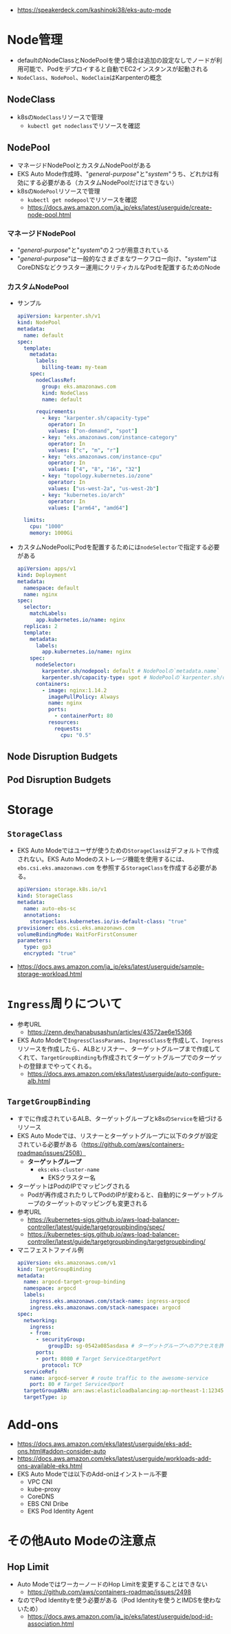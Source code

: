 - https://speakerdeck.com/kashinoki38/eks-auto-mode

# Node管理
- defaultのNodeClassとNodePoolを使う場合は追加の設定なしでノードが利用可能で、Podをデプロイすると自動でEC2インスタンスが起動される
- `NodeClass`、`NodePool`、`NodeClaim`はKarpenterの概念

## NodeClass
- k8sの`NodeClass`リソースで管理
  - `kubectl get nodeclass`でリソースを確認

## NodePool
- マネージドNodePoolとカスタムNodePoolがある
- EKS Auto Mode作成時、"*general-purpose*"と"*system*"うち、どれかは有効にする必要がある（カスタムNodePoolだけはできない）
- k8sの`NodePool`リソースで管理
  - `kubectl get nodepool`でリソースを確認
  - https://docs.aws.amazon.com/ja_jp/eks/latest/userguide/create-node-pool.html

### マネージドNodePool
- "*general-purpose*"と"*system*"の２つが用意されている
- "*general-purpose*"は一般的なさまざまなワークフロー向け、"*system*"はCoreDNSなどクラスター運用にクリティカルなPodを配置するためのNode

### カスタムNodePool
- サンプル  
  ```yaml
  apiVersion: karpenter.sh/v1
  kind: NodePool
  metadata:
    name: default
  spec:
    template:
      metadata:
        labels:
          billing-team: my-team
      spec:
        nodeClassRef:
          group: eks.amazonaws.com
          kind: NodeClass
          name: default

        requirements:
          - key: "karpenter.sh/capacity-type"
            operator: In
            values: ["on-demand", "spot"]
          - key: "eks.amazonaws.com/instance-category"
            operator: In
            values: ["c", "m", "r"]
          - key: "eks.amazonaws.com/instance-cpu"
            operator: In
            values: ["4", "8", "16", "32"]
          - key: "topology.kubernetes.io/zone"
            operator: In
            values: ["us-west-2a", "us-west-2b"]
          - key: "kubernetes.io/arch"
            operator: In
            values: ["arm64", "amd64"]

    limits:
      cpu: "1000"
      memory: 1000Gi
  ```
- カスタムNodePoolにPodを配置するためには`nodeSelector`で指定する必要がある  
  ```yaml
  apiVersion: apps/v1
  kind: Deployment
  metadata:
    namespace: default
    name: nginx
  spec:
    selector:
      matchLabels:
        app.kubernetes.io/name: nginx
    replicas: 2
    template:
      metadata:
        labels:
          app.kubernetes.io/name: nginx
      spec:
        nodeSelector:
          karpenter.sh/nodepool: default # NodePoolの`metadata.name`
          karpenter.sh/capacity-type: spot # NodePoolの`karpenter.sh/capacity-type`を指定
        containers:
          - image: nginx:1.14.2
            imagePullPolicy: Always
            name: nginx
            ports:
              - containerPort: 80
            resources:
              requests:
                cpu: "0.5"
  ```

## Node Disruption Budgets


## Pod Disruption Budgets


# Storage
## `StorageClass`
- EKS Auto Modeではユーザが使うための`StorageClass`はデフォルトで作成されない。EKS Auto Modeのストレージ機能を使用するには、`ebs.csi.eks.amazonaws.com` を参照する`StorageClass`を作成する必要がある。  
  ```yaml
  apiVersion: storage.k8s.io/v1
  kind: StorageClass
  metadata:
    name: auto-ebs-sc
    annotations:
      storageclass.kubernetes.io/is-default-class: "true"
  provisioner: ebs.csi.eks.amazonaws.com
  volumeBindingMode: WaitForFirstConsumer
  parameters:
    type: gp3
    encrypted: "true"
  ```
- https://docs.aws.amazon.com/ja_jp/eks/latest/userguide/sample-storage-workload.html

# `Ingress`周りについて
- 参考URL
  - https://zenn.dev/hanabusashun/articles/43572ae6e15366
- EKS Auto Modeで`IngressClassParams`、`IngressClass`を作成して、`Ingress`リソースを作成したら、ALBとリスナー、ターゲットグループまで作成してくれて、`TargetGroupBinding`も作成されてターゲットグループでのターゲットの登録までやってくれる。
  - https://docs.aws.amazon.com/eks/latest/userguide/auto-configure-alb.html

## `TargetGroupBinding`
- すでに作成されているALB、ターゲットグループとk8sの`Service`を紐づけるリソース
- EKS Auto Modeでは、リスナーとターゲットグループに以下のタグが設定されている必要がある（https://github.com/aws/containers-roadmap/issues/2508）
  - **ターゲットグループ**
    - `eks:eks-cluster-name`
      - EKSクラスター名
- ターゲットはPodのIPでマッピングされる
  - Podが再作成されたりしてPodのIPが変わると、自動的にターゲットグループのターゲットのマッピングも変更される
- 参考URL
  - https://kubernetes-sigs.github.io/aws-load-balancer-controller/latest/guide/targetgroupbinding/spec/
  - https://kubernetes-sigs.github.io/aws-load-balancer-controller/latest/guide/targetgroupbinding/targetgroupbinding/
- マニフェストファイル例  
  ```yaml
  apiVersion: eks.amazonaws.com/v1
  kind: TargetGroupBinding
  metadata:
    name: argocd-target-group-binding
    namespace: argocd
    labels:
      ingress.eks.amazonaws.com/stack-name: ingress-argocd
      ingress.eks.amazonaws.com/stack-namespace: argocd
  spec:
    networking:
      ingress:
      - from:
        - securityGroup:
            groupID: sg-0542a085asdasa # ターゲットグループへのアクセスを許可するセキュリティグループ（ロードバランサーに設定されているSGを指定）
        ports:
        - port: 8080 # Target ServiceのtargetPort
          protocol: TCP
    serviceRef:
      name: argocd-server # route traffic to the awesome-service
      port: 80 # Target Serviceのport
    targetGroupARN: arn:aws:elasticloadbalancing:ap-northeast-1:123456789:targetgroup/argocd-tg/abcdefghijklmnop
    targetType: ip
  ```

# Add-ons
- https://docs.aws.amazon.com/eks/latest/userguide/eks-add-ons.html#addon-consider-auto
- https://docs.aws.amazon.com/eks/latest/userguide/workloads-add-ons-available-eks.html
- EKS Auto Modeでは以下のAdd-onはインストール不要
  - VPC CNI
  - kube-proxy
  - CoreDNS
  - EBS CNI Dribe
  - EKS Pod Identity Agent

# その他Auto Modeの注意点
## Hop Limit
- Auto ModeではワーカーノードのHop Limitを変更することはできない
  - https://github.com/aws/containers-roadmap/issues/2498
- なのでPod Identityを使う必要がある（Pod Identityを使うとIMDSを使わないため）
  - https://docs.aws.amazon.com/ja_jp/eks/latest/userguide/pod-id-association.html